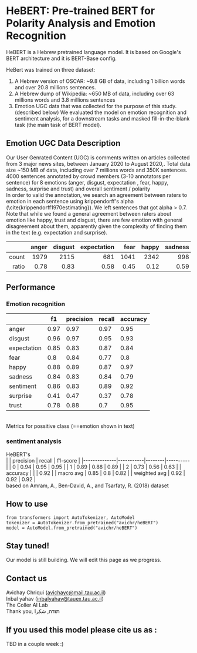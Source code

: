 # HeBERT: Pre-trained BERT for Polarity Analysis and Emotion Recognition
HeBERT is a Hebrew pretrained language model. It is based on Google's BERT architecture and it is BERT-Base config. <br>

HeBert was trained on three dataset: 
1. A Hebrew version of OSCAR: ~9.8 GB of data, including 1 billion words and over 20.8 millions sentences. 
2. A Hebrew dump of Wikipedia: ~650 MB of data, including over 63 millions words and 3.8 millions sentences
3. Emotion UGC data that was collected for the purpose of this study. (described below)
We evaluated the model on emotion recognition and sentiment analysis, for a downstream tasks and masked fill-in-the-blank task (the main task of BERT model). 

## Emotion UGC Data Description
Our User Genrated Content (UGC) is comments written on articles collected from 3 major news sites, between January 2020 to August 2020,. Total data size ~150 MB of data, including over 7 millions words and 350K sentences.
4000 sentences annotated by crowd members (3-10 annotators per sentence) for 8 emotions (anger, disgust, expectation , fear, happy, sadness, surprise and trust) and overall sentiment / polarity<br>
In order to valid the annotation, we search an agreement between raters to emotion in each sentence using krippendorff's alpha (\cite{krippendorff1970estimating}). We left sentences that got alpha > 0.7. Note that while we found a general agreement between raters about emotion like happy, trust and disgust, there are few emotion with general disagreement about them, apparently given the complexity of finding them in the text (e.g. expectation and surprise).


|       | anger | disgust | expectation | fear | happy | sadness | surprise | trust | sentiment |
|------:|------:|--------:|------------:|-----:|------:|--------:|---------:|------:|-----------|
| count |  1979 |    2115 |         681 | 1041 |  2342 |     998 |      698 |  1956 | 2049      |
| ratio |  0.78 |    0.83 |        0.58 | 0.45 |  0.12 |    0.59 |     0.17 |  0.11 | 0.25      |

## Performance
### Emotion recognition
|             | f1   | precision | recall | accuracy |
|-------------|------|-----------|--------|----------|
| anger       | 0.97 | 0.97      | 0.97   | 0.95     |
| disgust     | 0.96 | 0.97      | 0.95   | 0.93     |
| expectation | 0.85 | 0.83      | 0.87   | 0.84     |
| fear        | 0.8  | 0.84      | 0.77   | 0.8      |
| happy       | 0.88 | 0.89      | 0.87   | 0.97     |
| sadness     | 0.84 | 0.83      | 0.84   | 0.79     |
| sentiment   | 0.86 | 0.83      | 0.89   | 0.92     |
| surprise    | 0.41 | 0.47      | 0.37   | 0.78     |
| trust       | 0.78 | 0.88      | 0.7    | 0.95     |
<br>
Metrics for possitive class (==emotion shown in text)
				
				

### sentiment analysis  
HeBERT's				
|              | precision | recall | f1-score |
|--------------|-----------|--------|----------|
| 0            | 0.94      | 0.95   | 0.95     |
| 1            | 0.89      | 0.88   | 0.89     |
| 2            | 0.73      | 0.56   | 0.63     |
| accuracy     |           |        | 0.92     |
| macro avg    | 0.85      | 0.8    | 0.82     |
| weighted avg | 0.92      | 0.92   | 0.92     |
<br>
based on Amram, A., Ben-David, A., and Tsarfaty, R. (2018) dataset

## How to use
	from transformers import AutoTokenizer, AutoModel
	tokenizer = AutoTokenizer.from_pretrained("avichr/heBERT")
	model = AutoModel.from_pretrained("avichr/heBERT")

## Stay tuned!
Our model is still building. We will edit this page as we progress. 

## Contact us
Avichay Chriqui (avichayc@mail.tau.ac.il) <br>
Inbal yahav (inbalyahav@tauex.tau.ac.il) <br>
The Coller AI Lab <br>
Thank you, תודה, شكرا <br>

## If you used this model please cite us as :
TBD in a couple week :)


